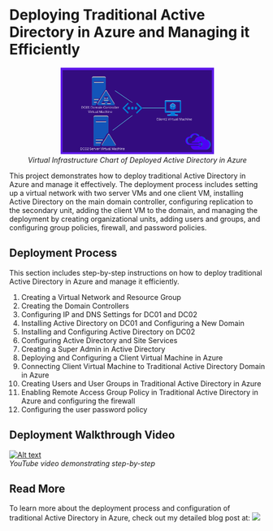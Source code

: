 <h1>Deploying Traditional Active Directory in Azure and Managing it Efficiently</h1>

<p align="center"> <img src="https://github.com/DuseTrive/Deploying-Traditional-Active-Directory-in-Azure/blob/main/Active%20directory%20P1%20cover.png" width="60%"> <br><em>Virtual Infrastructure Chart of Deployed Active Directory in Azure</em></p>

<p>This project demonstrates how to deploy traditional Active Directory in Azure and manage it effectively. The deployment process includes setting up a virtual network with two server VMs and one client VM, installing Active Directory on the main domain controller, configuring replication to the secondary unit, adding the client VM to the domain, and managing the deployment by creating organizational units, adding users and groups, and configuring group policies, firewall, and password policies.</p>

<h2>Deployment Process</h2>
<p>This section includes step-by-step instructions on how to deploy traditional Active Directory in Azure and manage it efficiently. </p>
<ol>
  <li>Creating a Virtual Network and Resource Group</li>
  <li>Creating the Domain Controllers</li>
  <li>Configuring IP and DNS Settings for DC01 and DC02</li>
  <li>Installing Active Directory on DC01 and Configuring a New Domain</li>
  <li>Installing and Configuring Active Directory on DC02</li>
  <li>Configuring Active Directory and Site Services</li>
  <li>Creating a Super Admin in Active Directory</li>
  <li>Deploying and Configuring a Client Virtual Machine in Azure</li>
  <li>Connecting Client Virtual Machine to Traditional Active Directory Domain in Azure</li>
  <li>Creating Users and User Groups in Traditional Active Directory in Azure</li>
  <li>Enabling Remote Access Group Policy in Traditional Active Directory in Azure and configuring the firewall</li>
  <li>Configuring the user password policy</li>
</ol>

<h2>Deployment Walkthrough Video</h2>


[![Alt text](https://img.youtube.com/vi/novMWrpmtEg/0.jpg)](https://www.youtube.com/watch?v=novMWrpmtEg)<br><em>YouTube video demonstrating step-by-step</em>


<h2>Read More</h2>
<p>To learn more about the deployment process and configuration of traditional Active Directory in Azure, check out my detailed blog post at: 
<a href="https://medium.com/@sahanwije/deploying-traditional-active-directory-in-azure-9314166433a0" title="Medium Blog"> <img src="https://img.shields.io/badge/Medium-12100E?logo=medium&logoColor=white"> 
  </a>

</p>

